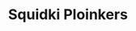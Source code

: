 ---
slug: squidki-ploinkers
title: Squidki Ploinkers
description: "Squidki Ploinkers is an exciting online game. Play for free directly in your browser!"
icon: /images/new_mods/Sprunki Ploinkers.png
url: https://wowtbc.net/sprunkin/sprunki-ploinkers/index.html
previewImage: /images/new_mods/Sprunki Ploinkers.png
type: new mods

# SEO配置
seo:
  title: "Squidki Ploinkers - Play Free Online Game | Fun Browser Games"
  description: "Squidki Ploinkers - Play this fun online game for free in your browser. No download required!"
  ogImage: "/images/new_mods/Sprunki Ploinkers.png"
  keywords: "squidki-ploinkers, online game, browser game, free game, new mods game, play online"

videoUrls:
  - https://www.youtube.com/embed/example1
  - https://www.youtube.com/embed/example2

whyPlay:
  title: "Why Play Squidki Ploinkers?"
  items:
    - "Immersive Gameplay: Squidki Ploinkers offers an engaging and immersive gaming experience that will keep you entertained for hours"
    - "Challenging Levels: Test your skills with increasingly difficult challenges and obstacles"
    - "Beautiful Graphics: Enjoy stunning visuals and smooth animations that bring the game world to life"
    - "Regular Updates: New content and features are added regularly to keep the game fresh and exciting"
    - "Free to Play: Experience all the fun without spending a penny"
    - "Community Features: Connect with other players, share strategies, and compete for high scores"
    - "Cross-Platform: Play on any device with a web browser, no downloads required"

features:
  title: "Key Features of Squidki Ploinkers"
  image: "/images/new_mods/Sprunki Ploinkers.png"
  items:
    - "Intuitive Controls: Easy to learn controls make Squidki Ploinkers accessible for players of all skill levels"
    - "Multiple Game Modes: Enjoy various gameplay options that provide different challenges and experiences"
    - "Character Customization: Personalize your gaming experience with unique characters and items"
    - "Achievement System: Complete special tasks to earn rewards and recognition"
    - "Leaderboards: Compete with players worldwide and see who can achieve the highest scores"

characteristics:
  title: "Game Characteristics"
  image: "/images/new_mods/Sprunki Ploinkers.png"
  items:
    - "Genre: New mods game with elements of strategy and skill"
    - "Difficulty: Suitable for both casual gamers and those seeking a challenge"
    - "Play Time: Quick sessions or extended gameplay, depending on your preference"
    - "Art Style: Vibrant and engaging visuals that enhance the gaming experience"
    - "Sound Design: Immersive audio that complements the gameplay perfectly"

info: "Squidki Ploinkers is an exciting online game that offers players a unique and engaging gaming experience. With its intuitive controls, stunning visuals, and challenging gameplay, Squidki Ploinkers provides hours of entertainment for players of all ages and skill levels. Whether you're looking for a quick gaming session during a break or an extended play session, Squidki Ploinkers delivers an immersive experience that will keep you coming back for more. The game features multiple levels of increasing difficulty, ensuring that players are constantly challenged as they progress. With regular updates adding new content and features, Squidki Ploinkers remains fresh and exciting, providing endless entertainment options for its growing community of players."

howToPlayIntro: "Welcome to Squidki Ploinkers! This guide will walk you through the basics and help you master the game. Whether you're a beginner or looking to improve your skills, these tips and instructions will enhance your gaming experience."

howToPlaySteps:
  - title: "Getting Started"
    description: "Begin your Squidki Ploinkers adventure by familiarizing yourself with the controls. Use your keyboard or mouse to navigate through the game interface. The tutorial will guide you through the basic mechanics and help you understand the objectives."
  - title: "Understanding the Objectives"
    description: "In Squidki Ploinkers, your main goal is to progress through levels by completing specific objectives. Each level presents unique challenges that require different strategies and approaches."
  - title: "Mastering the Controls"
    description: "Practice using the controls to improve your precision and reaction time. Squidki Ploinkers requires quick reflexes and strategic thinking to overcome obstacles and defeat opponents."
  - title: "Utilizing Power-ups"
    description: "Collect power-ups throughout the game to enhance your abilities and overcome difficult challenges. Each power-up offers unique advantages that can be crucial for success."
  - title: "Developing Strategies"
    description: "As you progress in Squidki Ploinkers, develop effective strategies for different scenarios. Analyze patterns, anticipate challenges, and adapt your approach to maximize your performance."

faq:
  title: "Frequently Asked Questions about Squidki Ploinkers"
  items:
    - question: "Is Squidki Ploinkers free to play?"
      answer: "Yes, Squidki Ploinkers is completely free to play directly in your web browser. No downloads or purchases are required to enjoy the full game experience."
    - question: "Can I play Squidki Ploinkers on mobile devices?"
      answer: "Yes, Squidki Ploinkers is optimized for both desktop and mobile play. You can enjoy the game on any device with a web browser and internet connection."
    - question: "Are there any in-game purchases?"
      answer: "While Squidki Ploinkers is free to play, there may be optional in-game purchases available for cosmetic items or additional features that don't affect core gameplay."
    - question: "How often is Squidki Ploinkers updated?"
      answer: "The developers regularly update Squidki Ploinkers with new content, features, and improvements based on player feedback and game performance."
    - question: "Can I play Squidki Ploinkers offline?"
      answer: "Currently, Squidki Ploinkers requires an internet connection to play as it's a browser-based online game."
    - question: "Is Squidki Ploinkers suitable for children?"
      answer: "Yes, Squidki Ploinkers is designed to be family-friendly and suitable for players of all ages."
    - question: "How do I report bugs or issues?"
      answer: "If you encounter any problems while playing Squidki Ploinkers, you can report them through the game's support page or contact the developers directly through their website."
    - question: "Still Have Questions?"
      answer: "If you have additional questions about Squidki Ploinkers that aren't covered in this FAQ, please visit our support center or contact our customer service team for assistance."
---